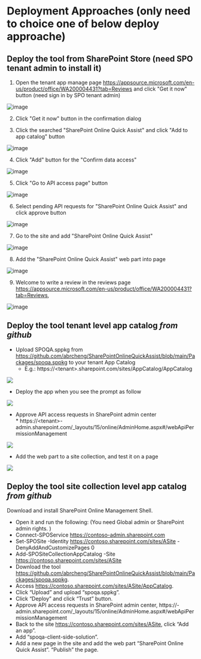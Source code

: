 # Deployment Approaches (only need to choice one of below deploy approache)
## Deploy the tool from SharePoint Store (need SPO tenant admin to install it)
1. Open the tenant app manage page https://appsource.microsoft.com/en-us/product/office/WA200004431?tab=Reviews and click "Get it now" button (need sign in by SPO tenant admin)

![image](https://user-images.githubusercontent.com/21354416/182510298-a343896c-8ed6-4cd4-b380-61e3c9d05afd.png)

2. Click "Get it now" button in the confirmation dialog

3. Click the searched "SharePoint Online Quick Assist" and click "Add to app catalog" button

![image](https://user-images.githubusercontent.com/21354416/181447089-484ed56a-b2f1-4e95-8c76-7ad97c613492.png)

4. Click "Add" button for the "Confirm data access"

![image](https://user-images.githubusercontent.com/21354416/181447204-359d1818-1853-4b6a-897b-d4a695e20cb6.png)

5. Click "Go to API access page" button 

![image](https://user-images.githubusercontent.com/21354416/181447325-f52cd82c-ca38-4968-ba70-5045751478db.png)

6. Select pending API requests for "SharePoint Online Quick Assist" and click approve button

![image](https://user-images.githubusercontent.com/21354416/181447412-1c2ba036-e8fb-4030-ac15-06511b81239d.png)

7. Go to the site and add "SharePoint Online Quick Assist"

![image](https://user-images.githubusercontent.com/21354416/181447526-bf2d3ce3-e5f0-46cc-b548-d8833a01b6c3.png)

8. Add the "SharePoint Online Quick Assist" web part into page

![image](https://user-images.githubusercontent.com/21354416/181447638-5ab748de-865b-4b7f-a260-f775f7daa0b3.png)

9. Welcome to write a review in the reviews page https://appsource.microsoft.com/en-us/product/office/WA200004431?tab=Reviews,

![image](https://user-images.githubusercontent.com/21354416/182510583-6b669ef9-d9be-4bb5-b0f9-67349cadd3d4.png)


## Deploy the tool tenant level app catalog *from github*
* Upload SPOQA.sppkg from https://github.com/abrcheng/SharePointOnlineQuickAssist/blob/main/Packages/spoqa.sppkg to your tenant App Catalog
	* E.g.: https://&lt;tenant&gt;.sharepoint.com/sites/AppCatalog/AppCatalog
<IMG src=..\..\assets\UploadSolution.JPG>

* Deploy the app when you see the prompt as follow
<IMG src=..\..\assets\Deploy.JPG>	
	
	  
* Approve API access requests in SharePoint admin center  
        * https://&lt;tenant&gt;-admin.sharepoint.com/_layouts/15/online/AdminHome.aspx#/webApiPermissionManagement 
<IMG src=..\..\assets\ApproveAPI.JPG>	
	
* Add the web part to a site collection, and test it on a page    
<IMG src=..\..\assets\WebPart.JPG>	
	
## Deploy the tool site collection level app catalog *from github*
Download and install SharePoint Online Management Shell.
* Open it and run the following: (You need Global admin or SharePoint admin rights. )
* Connect-SPOService https://contoso-admin.sharepoint.com
* Set-SPOSite -Identity https://contoso.sharepoint.com/sites/ASite -DenyAddAndCustomizePages 0
* Add-SPOSiteCollectionAppCatalog -Site https://contoso.sharepoint.com/sites/ASite
* Download the tool https://github.com/abrcheng/SharePointOnlineQuickAssist/blob/main/Packages/spoqa.sppkg. 
* Access https://contoso.sharepoint.com/sites/ASite/AppCatalog.
* Click “Upload” and upload “spoqa.sppkg”. 
* Click “Deploy” and click “Trust” button.
* Approve API access requests in SharePoint admin center,
        https://<tenant>-admin.sharepoint.com/_layouts/15/online/AdminHome.aspx#/webApiPermissionManagement
* Back to the site https://contoso.sharepoint.com/sites/ASite, click “Add an app”. 
* Add “spoqa-client-side-solution”.
* Add a new page in the site and add the web part “SharePoint Online Quick Assist”. “Publish” the page. 

        

   
